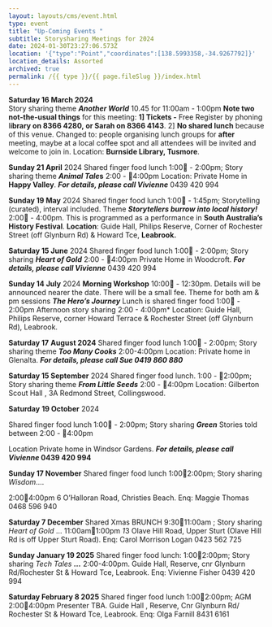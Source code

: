 ```yaml
---
layout: layouts/cms/event.html
type: event
title: "Up-Coming Events "
subtitle: Storysharing Meetings for 2024
date: 2024-01-30T23:27:06.573Z
location: '{"type":"Point","coordinates":[138.5993358,-34.9267792]}'
location_details: Assorted
archived: true
permalink: /{{ type }}/{{ page.fileSlug }}/index.html
---
```

**Saturday 16 March 2024**\
Story sharing theme ***Another World*** 10.45 for 11:00am - 1:00pm 
**Note two not-the-usual things** for this meeting: 
**1] Tickets -** Free  Register by phoning l**ibrary on 8366 4280, or Sarah on 8366 4143**. 
2] **No shared lunch** because of this venue. Changed to: people organising lunch groups for **after** meeting, maybe at a local coffee spot and all attendees will be invited and welcome to join in. 
Location: **Burnside Library, Tusmore**.

**Sunday 21 April**  2024
Shared finger food lunch 1:00 - 2:00pm; Story sharing theme ***Animal Tale*s**  2:00 - 4:00pm
Location: Private Home in **Happy Valley**.  ***For details, please call Vivienne***  0439 420 994

**Sunday 19 May** 2024
Shared finger food lunch 1:00 - 1:45pm; Storytelling (curated), interval included. 
Theme ***Storytellers burrow into local history!***  2:00 - 4:00pm. 
This is programmed as a performance in **South Australia’s History Festival**. 
**Location**: Guide Hall, Philips Reserve, Corner of Rochester Street (off Glynburn Rd) & Howard Tce, **Leabrook.**

**Saturday 15 June** 2024
Shared finger food lunch 1:00 - 2:00pm;  Story sharing ***Heart of Gold***  2:00 - 4:00pm 
Private Home in  Woodcroft. ***For details, please call Vivienne***  0439 420 994

**Sunday 14 July** 2024
**Morning Workshop** 10:00 - 12:30pm. Details will be announced nearer the date. There will be a small fee. 
Theme for both am & pm sessions ***The Hero’s Journey***
Lunch is shared finger food  1:00 - 2:00pm
Afternoon story sharing  2:00 - 4:00pm*
Location: Guide Hall, Philips Reserve, corner Howard Terrace & Rochester Street (off Glynburn Rd), Leabrook.

**Saturday 17** **August 2024**
Shared finger food lunch 1:00 - 2:00pm; Story sharing theme ***Too Many Cooks***  2:00-4:00pm 
Location: Private home in Glenalta.
***For details, please call Sue 0419 860 880***

**Saturday 15 September** 2024
Shared finger food lunch. 1:00 - 2:00pm; Story sharing theme ***From Little Seeds*** 2:00 - 4:00pm
Location: Gilberton Scout Hall , 3A Redmond Street, Collingswood.

**Saturday** **19 October** 2024

Shared finger food lunch 1:00 - 2:00pm; Story sharing ***Green*** 
Stories told between  2:00 - 4:00pm 

Location Private home in  Windsor Gardens. ***For details, please call Vivienne*  0439 420 994**

**Sunday 17 November** Shared finger food lunch 1:002:00pm; Story sharing *Wisdom*.…

2:004:00pm 6 O’Halloran Road, Christies Beach. Enq: Maggie Thomas 0468 596 940

**Saturday 7 December** Shared Xmas BRUNCH 9:3011:00am ; Story sharing *Heart of Gold* … 11:00am1:00pm *1*3 Olave Hill Road, Upper Sturt (Olave Hill Rd is off Upper Sturt Road). Enq: Carol Morrison Logan 0423 562 725

[](<>)**Sunday January 19 2025** Shared finger food lunch: 1:002:00pm; Story sharing *Tech Tales **…*** 2:00-4:00pm. Guide Hall, Reserve, cnr Glynburn Rd/Rochester St & Howard Tce, Leabrook. Enq: Vivienne Fisher 0439 420 994

**Saturday February 8 2025** Shared finger food lunch 1:002:00pm; AGM 2:004:00pm Presenter TBA. Guide Hall , Reserve, Cnr Glynburn Rd/ Rochester St & Howard Tce, Leabrook. Enq: Olga Farnill 8431 6161